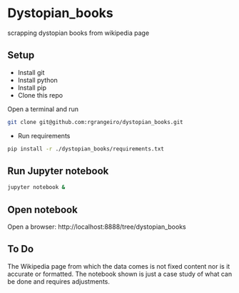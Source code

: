 # Dystopian_books
scrapping dystopian books from wikipedia page

## Setup

- Install git
- Install python
- Install pip
- Clone this repo

Open a terminal and run

```sh
git clone git@github.com:rgrangeiro/dystopian_books.git
```
- Run requirements

```sh
pip install -r ./dystopian_books/requirements.txt
```

## Run Jupyter notebook

```sh
jupyter notebook &
```

## Open notebook

Open a browser: http://localhost:8888/tree/dystopian_books

## To Do

The Wikipedia page from which the data comes is not fixed content nor is it accurate or formatted. The notebook shown is just a case study of what can be done and requires adjustments.